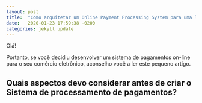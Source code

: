 ```yaml
---
layout: post
title:  "Como arquitetar um Online Payment Processing System para uma loja online?"
date:   2020-01-23 17:59:38 -0200
categories: jekyll update
---
```


Olá!


Portanto, se você decidiu desenvolver um sistema de pagamentos on-line para o seu comércio eletrônico, aconselho você a ler este pequeno artigo.

## Quais aspectos devo considerar antes de criar o Sistema de processamento de pagamentos?

